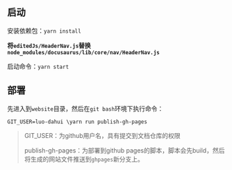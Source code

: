 ## 启动

安装依赖包：`yarn install`

**将`editedJs/HeaderNav.js`替换`node_modules/docusaurus/lib/core/nav/HeaderNav.js`**

启动命令：`yarn start`

## 部署
先进入到`website`目录，然后在`git bash`环境下执行命令：

```shell
GIT_USER=luo-dahui \yarn run publish-gh-pages
```

> GIT_USER：为github用户名，具有提交到文档仓库的权限
>
> publish-gh-pages：为部署到github pages的脚本，脚本会先build，然后将生成的网站文件推送到`ghpages`新分支上。
